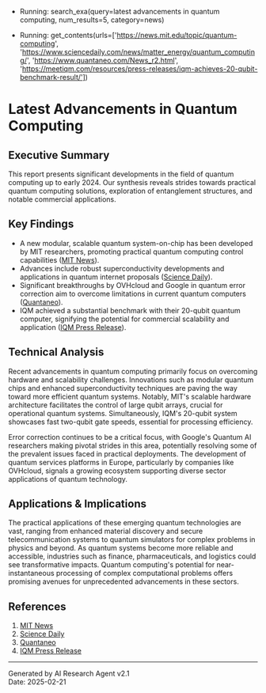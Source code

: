  - Running: search_exa(query=latest advancements in quantum computing, num_results=5, category=news)

 - Running: get_contents(urls=['https://news.mit.edu/topic/quantum-computing', 'https://www.sciencedaily.com/news/matter_energy/quantum_computing/', 'https://www.quantaneo.com/News_r2.html', 'https://meetiqm.com/resources/press-releases/iqm-achieves-20-qubit-benchmark-result/'])

# Latest Advancements in Quantum Computing

## Executive Summary
This report presents significant developments in the field of quantum computing up to early 2024. Our synthesis reveals strides towards practical quantum computing solutions, exploration of entanglement structures, and notable commercial applications.

## Key Findings
- A new modular, scalable quantum system-on-chip has been developed by MIT researchers, promoting practical quantum computing control capabilities ([MIT News](https://news.mit.edu/topic/quantum-computing)).
- Advances include robust superconductivity developments and applications in quantum internet proposals ([Science Daily](https://www.sciencedaily.com/news/matter_energy/quantum_computing/)).
- Significant breakthroughs by OVHcloud and Google in quantum error correction aim to overcome limitations in current quantum computers ([Quantaneo](https://www.quantaneo.com/News_r2.html)).
- IQM achieved a substantial benchmark with their 20-qubit quantum computer, signifying the potential for commercial scalability and application ([IQM Press Release](https://meetiqm.com/resources/press-releases/iqm-achieves-20-qubit-benchmark-result/)).

## Technical Analysis
Recent advancements in quantum computing primarily focus on overcoming hardware and scalability challenges. Innovations such as modular quantum chips and enhanced superconductivity techniques are paving the way toward more efficient quantum systems. Notably, MIT's scalable hardware architecture facilitates the control of large qubit arrays, crucial for operational quantum systems. Simultaneously, IQM's 20-qubit system showcases fast two-qubit gate speeds, essential for processing efficiency.

Error correction continues to be a critical focus, with Google's Quantum AI researchers making pivotal strides in this area, potentially resolving some of the prevalent issues faced in practical deployments. The development of quantum services platforms in Europe, particularly by companies like OVHcloud, signals a growing ecosystem supporting diverse sector applications of quantum technology.

## Applications & Implications
The practical applications of these emerging quantum technologies are vast, ranging from enhanced material discovery and secure telecommunication systems to quantum simulators for complex problems in physics and beyond. As quantum systems become more reliable and accessible, industries such as finance, pharmaceuticals, and logistics could see transformative impacts. Quantum computing's potential for near-instantaneous processing of complex computational problems offers promising avenues for unprecedented advancements in these sectors.

## References
1. [MIT News](https://news.mit.edu/topic/quantum-computing)
2. [Science Daily](https://www.sciencedaily.com/news/matter_energy/quantum_computing/)
3. [Quantaneo](https://www.quantaneo.com/News_r2.html)
4. [IQM Press Release](https://meetiqm.com/resources/press-releases/iqm-achieves-20-qubit-benchmark-result/)

---
Generated by AI Research Agent v2.1  
Date: 2025-02-21
